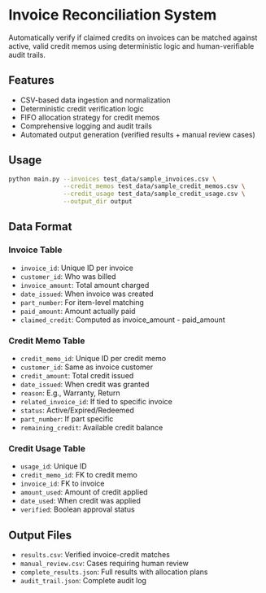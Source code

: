 # Invoice Reconciliation System

Automatically verify if claimed credits on invoices can be matched against active, valid credit memos using deterministic logic and human-verifiable audit trails.

## Features

- CSV-based data ingestion and normalization
- Deterministic credit verification logic
- FIFO allocation strategy for credit memos
- Comprehensive logging and audit trails
- Automated output generation (verified results + manual review cases)

## Usage

```bash
python main.py --invoices test_data/sample_invoices.csv \
               --credit_memos test_data/sample_credit_memos.csv \
               --credit_usage test_data/sample_credit_usage.csv \
               --output_dir output
```

## Data Format

### Invoice Table
- `invoice_id`: Unique ID per invoice
- `customer_id`: Who was billed
- `invoice_amount`: Total amount charged
- `date_issued`: When invoice was created
- `part_number`: For item-level matching
- `paid_amount`: Amount actually paid
- `claimed_credit`: Computed as invoice_amount - paid_amount

### Credit Memo Table
- `credit_memo_id`: Unique ID per credit memo
- `customer_id`: Same as invoice customer
- `credit_amount`: Total credit issued
- `date_issued`: When credit was granted
- `reason`: E.g., Warranty, Return
- `related_invoice_id`: If tied to specific invoice
- `status`: Active/Expired/Redeemed
- `part_number`: If part specific
- `remaining_credit`: Available credit balance

### Credit Usage Table
- `usage_id`: Unique ID
- `credit_memo_id`: FK to credit memo
- `invoice_id`: FK to invoice
- `amount_used`: Amount of credit applied
- `date_used`: When credit was applied
- `verified`: Boolean approval status

## Output Files

- `results.csv`: Verified invoice-credit matches
- `manual_review.csv`: Cases requiring human review
- `complete_results.json`: Full results with allocation plans
- `audit_trail.json`: Complete audit log